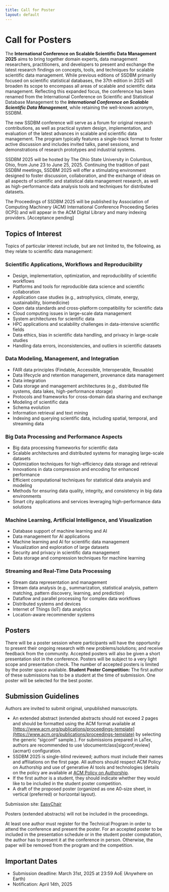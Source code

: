 ```yaml
---
title: Call for Poster
layout: default
---
```


# Call for Posters

The **International Conference on Scalable Scientific Data Management 2025** aims to bring together domain experts, data management researchers, practitioners, and developers to present and exchange the latest research findings on concepts, tools, and techniques for scalable scientific data management. While previous editions of SSDBM primarily focused on scientific statistical databases, the 37th edition in 2025 will broaden its scope to encompass all areas of scalable and scientific data management. Reflecting this expanded focus, the conference has been renamed from the International Conference on Scientific and Statistical Database Management to the ***International Conference on Scalable Scientific Data Management***, while retaining the well-known acronym, SSDBM.

The new SSDBM conference will serve as a forum for original research contributions, as well as practical system design, implementation, and evaluation of the latest advances in scalable and scientific data management. The program typically features a single-track format to foster active discussion and includes invited talks, panel sessions, and demonstrations of research prototypes and industrial systems.

SSDBM 2025 will be hosted by The Ohio State University in Columbus, Ohio, from June 23 to June 25, 2025. Continuing the tradition of past SSDBM meetings, SSDBM 2025 will offer a stimulating environment designed to foster discussion, collaboration, and the exchange of ideas on all aspects of scientific and statistical data management research, as well as high-performance data analysis tools and techniques for distributed datasets. 

The Proceedings of SSDBM 2025 will be published by Association of Computing Machinery (ACM) International Conference Proceeding Series (ICPS) and will appear in the ACM Digital Library and many indexing providers. [Acceptance pending]

## Topics of Interest
Topics of particular interest include, but are not limited to, the following, as they relate to scientific data management:
### Scientific Applications, Workflows and Reproducibility
- Design, implementation, optimization, and reproducibility of scientific workflows
- Platforms and tools for reproducible data science and scientific collaboration
- Application case studies (e.g., astrophysics, climate, energy, sustainability, biomedicine)
- Open data standards and cross-platform compatibility for scientific data
- Cloud computing issues in large-scale data management
- System architectures for scientific data
- HPC applications and scalability challenges in data-intensive scientific fields
- Data ethics, bias in scientific data handling, and privacy in large-scale studies
- Handling data errors, inconsistencies, and outliers in scientific datasets
### Data Modeling, Management, and Integration
- FAIR data principles (Findable, Accessible, Interoperable, Reusable)
- Data lifecycle and retention management, provenance data management
- Data integration
- Data storage and management architectures (e.g., distributed file systems, data lakes, high-performance storage)
- Protocols and frameworks for cross-domain data sharing and exchange
- Modeling of scientific data
- Schema evolution
- Information retrieval and text mining
- Indexing and querying scientific data, including spatial, temporal, and streaming data
### Big Data Processing and Performance Aspects
- Big data processing frameworks for scientific data
- Scalable architectures and distributed systems for managing large-scale datasets
- Optimization techniques for high-efficiency data storage and retrieval
- Innovations in data compression and encoding for enhanced performance
- Efficient computational techniques for statistical data analysis and modeling
- Methods for ensuring data quality, integrity, and consistency in big data environments
- Smart city applications and services leveraging high-performance data solutions
### Machine Learning, Artificial Intelligence, and Visualization
- Database support of machine learning and AI
- Data management for AI applications
- Machine learning and AI for scientific data management
- Visualization and exploration of large datasets
- Security and privacy in scientific data management
- Data storage and compression techniques for machine learning
### Streaming and Real-Time Data Processing
- Stream data representation and management
- Stream data analysis (e.g., summarization, statistical analysis, pattern matching, pattern discovery, learning, and prediction)
- Dataflow and parallel processing for complex data workflows
- Distributed systems and devices
- Internet of Things (IoT) data analytics
- Location-aware recommender systems

## Posters

There will be a poster session where participants will have the opportunity to present their ongoing research with new problems/solutions; and receive feedback from the community. Accepted posters will also be given a short presentation slot in the conference.
Posters will be subject to a very light scope and presentation check. The number of accepted posters is limited by the poster space available.
**Student Poster Competition:** The first author of these submissions has to be a student at the time of submission. One poster will be selected for the best poster. 

## Submission Guidelines

Authors are invited to submit original, unpublished manuscripts. 
- An extended abstract (extended abstracts should not exceed 2 pages and should be formatted using the ACM format available at [https://www.acm.org/publications/proceedings-template](https://www.acm.org/publications/proceedings-template) by selecting the generic “sigconf” sample.). For submissions prepared in LaTex, authors are recommended to use \documentclass[sigconf,review]{acmart} conﬁguration. 
- SSDBM 2025 is single-blind reviewed; authors must include their names and affiliations on the first page. All authors should respect ACM Policy on Authorship and use of generative AI tools and technologies (details on the policy are available at [ACM Policy on Authorship](https://www.acm.org/publications/policies/new-acm-policy-on-authorship).
- If the first author is a student, they should indicate whether they would like to be included in the student poster competition. 
- A draft of the proposed poster (organized as one A0-size sheet, in vertical (preferred) or horizontal layout).

Submission site: [EasyChair](https://easychair.org/conferences/?conf=ssdbm2025)

Posters (extended abstracts) will not be included in the proceedings.

At least one author must register for the Technical Program in order to attend the conference and present the poster. For an accepted poster to be included in the presentation schedule or in the student poster computation, the author has to present it at the conference in person. Otherwise, the paper will be removed from the program and the competition. 

## Important Dates

- Submission deadline: March 31st, 2025 at 23:59 AoE (Anywhere on Earth)
- Notification: April 14th, 2025


<!-- For questions regarding the call for papers, contact [ssdbm2023@easychair.org](mailto:ssdbm2023@easychair.org).-->

